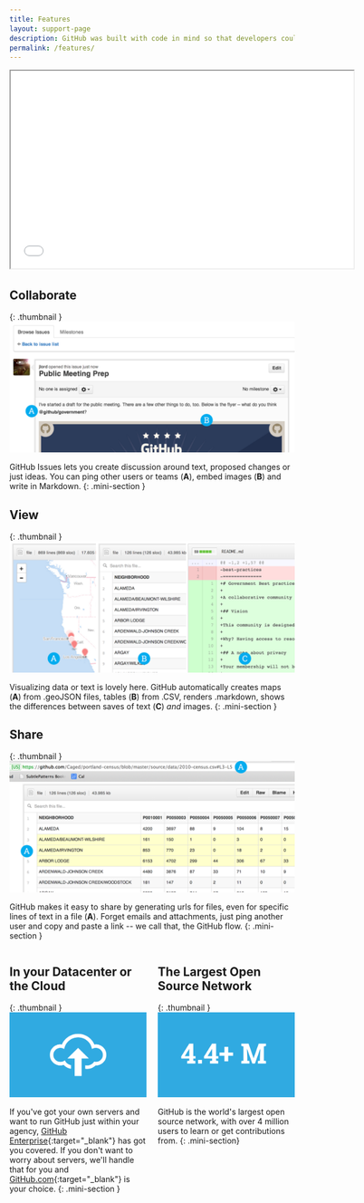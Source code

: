 ```yaml
---
title: Features
layout: support-page
description: GitHub was built with code in mind so that developers could work together, no matter where they were. Code, data and words are all simply text, so GitHub's collaboration features go way beyond just benefiting developers.
permalink: /features/
---
```

<div class="videoWrapper">
<iframe width="606" height="349" src="//www.youtube.com/embed/l_T3XEgXl14?list=PL0lo9MOBetEEvPMhIBbegwsXuIih8FP8h" allowfullscreen></iframe>
</div>

<div class="section" markdown="1">

## Collaborate

{: .thumbnail }
![Collaborate](/assets/img/collaborating.png)

GitHub Issues lets you create discussion around text, proposed changes or just ideas. You can ping other users or teams (**A**), embed images (**B**) and write in Markdown.
{: .mini-section }

## View

{: .thumbnail }
![View](/assets/img/view.png)

Visualizing data or text is lovely here. GitHub automatically creates maps (**A**) from .geoJSON files, tables (<strong>B</strong>) from .CSV, renders .markdown, shows the differences between saves of text (**C**) <em>and</em> images.
{: .mini-section }

## Share

{: .thumbnail }
![Share](/assets/img/share.png)

GitHub makes it easy to share by generating urls for files, even for specific lines of text in a file (**A**). Forget emails and attachments, just ping another user and copy and paste a link -- we call that, the GitHub flow.
{: .mini-section }

<div style="width: 48%; float: left;" markdown="1">

## In your Datacenter or the Cloud

{: .thumbnail }
![Cloud](/assets/img/cloud.png)

If you've got your own servers and want to run GitHub just within your agency, [GitHub Enterprise](https://enterprise.github.com){:target="_blank"} has got you covered. If you don't want to worry about servers, we'll handle that for you and [GitHub.com](https://github.com){:target="_blank"} is your choice.
{: .mini-section }

</div>

<div style="width: 48%; float: right;" markdown="1">

## The Largest Open Source Network

{: .thumbnail }
![Five Million](/assets/img/fourmillion.png)

GitHub is the world's largest open source network, with over 4 million users to learn or get contributions from.
{: .mini-section}

</div>
</div>
<div style="clear: both;"></div>
